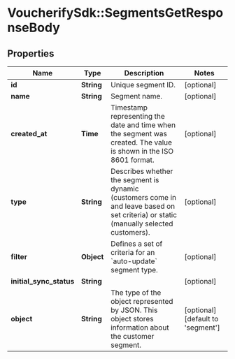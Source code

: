 # VoucherifySdk::SegmentsGetResponseBody

## Properties

| Name | Type | Description | Notes |
| ---- | ---- | ----------- | ----- |
| **id** | **String** | Unique segment ID. | [optional] |
| **name** | **String** | Segment name. | [optional] |
| **created_at** | **Time** | Timestamp representing the date and time when the segment was created. The value is shown in the ISO 8601 format. | [optional] |
| **type** | **String** | Describes whether the segment is dynamic (customers come in and leave based on set criteria) or static (manually selected customers). | [optional] |
| **filter** | **Object** | Defines a set of criteria for an &#x60;auto-update&#x60; segment type.   | [optional] |
| **initial_sync_status** | **String** |  | [optional] |
| **object** | **String** | The type of the object represented by JSON. This object stores information about the customer segment. | [optional][default to &#39;segment&#39;] |

